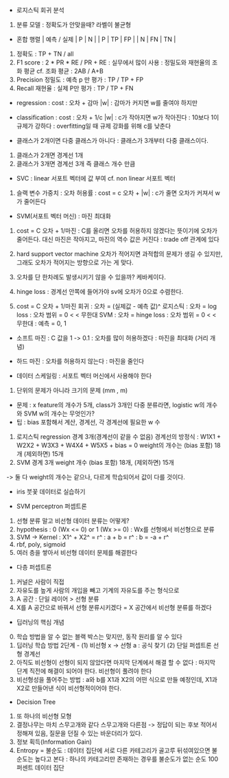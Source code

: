 - 로지스틱 회귀 분석
1) 분류 모델
: 정확도가 안맞을때? 라벨이 불균형

- 혼합 행렬
| 예측 / 실제 | P | N |
| P | TP | FP |
| N | FN | TN |

1) 정확도 : TP + TN / all
2) F1 score : 2 * PR * RE / PR + RE : 실무에서 많이 사용 : 정밀도와 재현율의 조화 평균
cf. 조화 평균 : 2AB / A+B
3) Precision 정밀도 : 예측 p 만 평가 : TP / TP + FP 
4) Recall 재현율 : 실제 P만 평가 : TP / TP + FN

- regression : cost : 오차 + 감마 |w| : 감마가 커지면 w를 줄여야 하지만
- classification : cost : 오차 + 1/c |w| : c가 작아지면 w가 작아진다 : 10보다 1이 규제가 강하다 : overfitting일 때 규제 강화를 위해 c를 낮춘다 

- 클래스가 2개이면 다중 클래스가 아니다 : 클래스가 3개부터 다중 클래스이다.
1) 클래스가 2개면 경계선 1개 
2) 클래스가 3개면 경계선 3개 즉 클래스 개수 만큼

- SVC : linear 서포트 벡터에 값 부여
cf. non linear 서포트 벡터
1) 슬랙 변수 가중치 : 오차 허용률 : cost = c 오차 + |w| : c가 줄면 오차가 커져서 w가 줄어든다

- SVM(서포트 벡터 머신) : 마진 최대화 
1) cost = C 오차 + 1/마진 : C를 올리면 오차를 허용하지 않겠다는 뜻이기에 오차가 줄어든다. 대신 마진은 작아지고, 마진의 역수 값은 커진다 : trade off 관계에 있다

2) hard support vector machine 
오차가 적어지면 과적합의 문제가 생길 수 있지만, 그래도 오차가 적어지는 방향으로 가는 게 맞다. 

3) 오차를 단 한차례도 발생시키기 않을 수 있을까? 케바케이다. 

4) hinge loss : 경계선 안쪽에 들어가야 sv에 오차가 0으로 수렴한다. 

5) cost = C 오차 + 1/마진
회귀 : 오차 = (실제값 - 예측 값)^
로지스틱 : 오차 = log loss : 오차 범위 = 0 < < 무한대
SVM : 오차 = hinge loss : 오차 범위 = 0 < < 무한대 : 예측 = 0, 1

- 소프트 마진 : C 값을 1 -> 0.1 : 오차를 많이 허용하겠다 : 마진을 최대화 (거리 개념)
- 하드 마진 : 오차를 허용하지 않는다 : 마진을 줄인다

- 데이터 스케일링 : 서포트 벡터 머신에서 사용해야 한다 
1) 단위의 문제가 아니라 크기의 문제 (mm , m)

- 문제 : x feature의 개수가 5개, class가 3개인 다중 분류라면, logistic w의 개수와 SVM w의 개수는 무엇인가? 
- 팁 :  bias 포함해서 계산, 경계선, 각 경계선에 필요한 w 수
1) 로지스틱 regression 
경계 3개(경계선이 같을 수 없음)
경계선의 방정식 : W1X1 + W2X2 + W3X3 + W4X4 + W5X5 + bias = 0
weight의 개수는 (bias 포함) 18개 (제외하면) 15개
2) SVM 
경계 3개
weight 개수 (bias 포함) 18개, (제외하면) 15개

-> 둘 다 weight의 개수는 같으나, 다르게 학습되어서 값이 다를 것이다. 

- iris 붓꽃 데이터로 실습하기 

- SVM perceptron 퍼셉트론
1) 선형 분류 말고 비선형 데이터  분류는 어떻게? 
2) hypothesis : 0 (Wx <= 0) or 1 (Wx >= 0) : Wx를 선형에서 비선형으로 분류
3) SVM -> Kernel : X1^ + X2^ = r^ : a + b = r^ : b = -a + r^ 
4) rbf, poly, sigmoid
5) 여러 층을 쌓아서 비선형 데이터 문제를 해결한다

- 다층 퍼셉트론
1) 커널은 사람이 직접
2) 자유도를 높게 사람의 개입을 빼고 기계의 자유도를 주는 형식으로
3) A 공간 : 단일 레이어 > 선형 분류
4) X를 A 공간으로 바꿔서 선형 분류시키겠다 = X 공간에서 비선형 분류를 하겠다

- 딥러닝의 핵심 개념
0) 학습 방법을 알 수 없는 블랙 박스는 맞지만, 동작 원리를 알 수 있다
1) 딥러닝 학습 방법 2단계 -  (1) 비선형 x -> 선형 a : 공식 찾기  (2) 단일 퍼셉트론 선형 경계선 
2) 아직도 비선형이 선형이 되지 않았다면 마지막 단계에서 해결 할 수 없다 : 마지막 단계 직전에 해결이 되어야 한다. 비선형이 풀려야 한다
3) 비선형성을 풀어주는 방법 : a와 b를 X1과 X2의 어떤 식으로 만들 예정인데, X1과 X2로 만들어낸 식이 비선형적이어야 한다. 

- Decision Tree
1) 또 하나의 비선형 모형
2) 결정나무는 마치 스무고개와 같다 
스무고개와 다른점 -> 정답이 되는 후보 적어서 정해져 있음, 질문을 던질 수 있는 바운더리가 있다.
3) 정보 획득(Information Gain)
4) Entropy = 불순도 : 데이터 집단에 서로 다른 카테고리가 골고루 뒤섞여있으면 불순도는 높다고 본다 : 하나의 카테고리만 존재하는 경우를 불순도가 없는 순도 100퍼센트 데이터 집단
